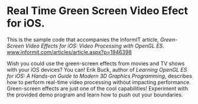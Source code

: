 # Real Time Green Screen Video Efect for iOS.

This is the sample code that accompanies the InformIT article, *Green-Screen Video Effects for iOS: Video Processing with OpenGL ES*. www.informit.com/articles/article.aspx?p=1946398

Wish you could use the green-screen effects from movies and TV shows with your iOS devices? You can! Erik Buck, author of *Learning OpenGL ES for iOS: A Hands-on Guide to Modern 3D Graphics Programming*, describes how to perform real-time video processing without impacting performance. Green-screen effects are just one of the cool capabilities! Experiment with the provided demo program and learn how to push out your boundaries.
